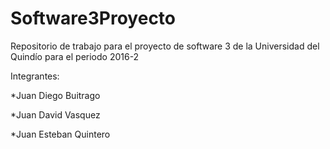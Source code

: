 # Software3Proyecto
Repositorio de trabajo para el proyecto de software 3 de la Universidad del Quindío para el periodo 2016-2

Integrantes:

*Juan Diego Buitrago

*Juan David Vasquez

*Juan Esteban Quintero
